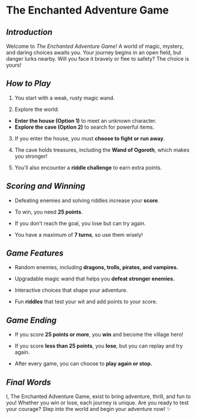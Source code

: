 # The Enchanted Adventure Game

## *Introduction*

Welcome to *The Enchanted Adventure Game!* A world of magic, mystery, and daring choices awaits you. Your journey begins in an open field, but danger lurks nearby. Will you face it bravely or flee to safety? The choice is yours!

## *How to Play*

1. You start with a weak, rusty magic wand.

2. Explore the world:

- **Enter the house (Option 1)** to meet an unknown character.
- **Explore the cave (Option 2)** to search for powerful items.


3. If you enter the house, you must **choose to fight or run away**.

4. The cave holds treasures, including the **Wand of Ogoroth**, which makes you stronger!

5. You’ll also encounter a **riddle challenge** to earn extra points.

## *Scoring and Winning*
- Defeating enemies and solving riddles increase your **score**.

- To win, you need **25 points**.

- If you don’t reach the goal, you lose but can try again.

- You have a maximum of **7 turns**, so use them wisely!

## *Game Features*

- Random enemies, including **dragons, trolls, pirates, and vampires.**

- Upgradable magic wand that helps you **defeat stronger enemies.**

- Interactive choices that shape your adventure.

- Fun **riddles** that test your wit and add points to your score.

## *Game Ending*

- If you score **25 points or more**, you **win** and become the village hero!

- If you score **less than 25 points**, you **lose**, but you can replay and try again.

- After every game, you can choose to **play again or stop.**

## *Final Words*

I, The Enchanted Adventure Game, exist to bring adventure, thrill, and fun to you! Whether you win or lose, each journey is unique. Are you ready to test your courage? Step into the world and begin your adventure now! ✨
